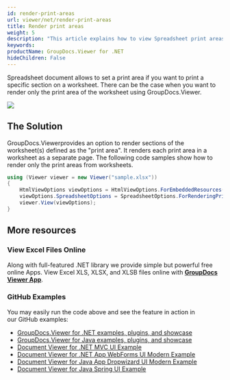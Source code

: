 ```yaml
---
id: render-print-areas
url: viewer/net/render-print-areas
title: Render print areas
weight: 5
description: "This article explains how to view Spreadsheet print areas with GroupDocs.Viewer within your .NET applications."
keywords: 
productName: GroupDocs.Viewer for .NET
hideChildren: False
---
```

Spreadsheet document allows to set a print area if you want to print a specific section on a worksheet. There can be the case when you want to render only the print area of the worksheet using GroupDocs.Viewer. 

![](viewer/net/images/render-print-areas.png)

## The Solution

GroupDocs.Viewerprovides an option to render sections of the worksheet(s) defined as the "print area". It renders each print area in a worksheet as a separate page. The following code samples show how to render only the print areas from worksheets.

```csharp
using (Viewer viewer = new Viewer("sample.xlsx"))
{
    HtmlViewOptions viewOptions = HtmlViewOptions.ForEmbeddedResources();
    viewOptions.SpreadsheetOptions = SpreadsheetOptions.ForRenderingPrintArea();
    viewer.View(viewOptions);
}
```

## More resources

### View Excel Files Online

Along with full-featured .NET library we provide simple but powerful free online Apps.
View Excel XLS, XLSX, and XLSB files online with **[GroupDocs Viewer App](https://products.groupdocs.app/viewer/excel)**.

### GitHub Examples

You may easily run the code above and see the feature in action in our GitHub examples:

* [GroupDocs.Viewer for .NET examples, plugins, and showcase](https://github.com/groupdocs-viewer/GroupDocs.Viewer-for-.NET)
* [GroupDocs.Viewer for Java examples, plugins, and showcase](https://github.com/groupdocs-viewer/GroupDocs.Viewer-for-Java)
* [Document Viewer for .NET MVC UI Example](https://github.com/groupdocs-viewer/GroupDocs.Viewer-for-.NET-MVC)
* [Document Viewer for .NET App WebForms UI Modern Example](https://github.com/groupdocs-viewer/GroupDocs.Viewer-for-.NET-WebForms)
* [Document Viewer for Java App Dropwizard UI Modern Example](https://github.com/groupdocs-viewer/GroupDocs.Viewer-for-Java-Dropwizard)
* [Document Viewer for Java Spring UI Example](https://github.com/groupdocs-viewer/GroupDocs.Viewer-for-Java-Spring)
